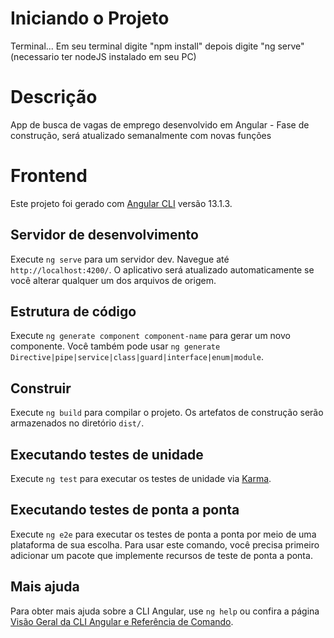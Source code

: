 # Iniciando o Projeto

Terminal...
Em seu terminal digite "npm install" depois digite "ng serve"(necessario ter nodeJS instalado em seu PC)

# Descrição

App de busca de vagas de emprego desenvolvido em Angular - Fase de construção, será atualizado semanalmente com novas funções   

# Frontend

Este projeto foi gerado com [Angular CLI](https://github.com/angular/angular-cli) versão 13.1.3.

## Servidor de desenvolvimento

Execute `ng serve` para um servidor dev. Navegue até `http://localhost:4200/`. O aplicativo será atualizado automaticamente se você alterar qualquer um dos arquivos de origem.

## Estrutura de código

Execute `ng generate component component-name` para gerar um novo componente. Você também pode usar `ng generate Directive|pipe|service|class|guard|interface|enum|module`.

## Construir

Execute `ng build` para compilar o projeto. Os artefatos de construção serão armazenados no diretório `dist/`.

## Executando testes de unidade

Execute `ng test` para executar os testes de unidade via [Karma](https://karma-runner.github.io).

## Executando testes de ponta a ponta

Execute `ng e2e` para executar os testes de ponta a ponta por meio de uma plataforma de sua escolha. Para usar este comando, você precisa primeiro adicionar um pacote que implemente recursos de teste de ponta a ponta.

## Mais ajuda

Para obter mais ajuda sobre a CLI Angular, use `ng help` ou confira a página [Visão Geral da CLI Angular e Referência de Comando](https://angular.io/cli).
